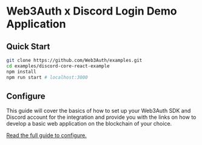 # Web3Auth x Discord Login Demo Application

## Quick Start

```bash
git clone https://github.com/Web3Auth/examples.git
cd examples/discord-core-react-example
npm install
npm run start # localhost:3000
```

## Configure

This guide will cover the basics of how to set up your Web3Auth SDK and Discord
account for the integration and provide you with the links on how to develop a
basic web application on the blockchain of your choice.

[Read the full guide to configure.](https://web3auth.io/docs/guides/discord)
